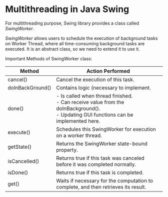 # Multithreading in Java Swing

For multithreading purpose, Swing library provides a class called _SwingWorker_. 

_SwingWorker_ allows users to schedule the execution of background tasks on Worker Thread, where all time-consuming background tasks are executed.
It is an abstract class, so we need to extend it to use it.

[//]: # (The class has 3 generic types: V, P, and R. V is the type of the value returned by doInBackground&#40;&#41; method. P is the type of the value passed to the process&#40;&#41; method. R is the type of the value returned by the get&#40;&#41; method.)

Important Methods of SwingWorker class:

| Method           | Action Performed                                                                                                                              |
|------------------|-----------------------------------------------------------------------------------------------------------------------------------------------|
| cancel()         | Cancel the execution of this task.                                                                                                            |
| doInBackGround() | Contains logic (necessary to implement.                                                                                                       |
| done()           | - Is called when thread finished. <br/> - Can receive value from the doInBackground().<br/> - Updating GUI functions can be implemented here. |
| execute()        | 	Schedules this SwingWorker for execution on a worker thread.                                                                                 |
| getState()       | 	Returns the SwingWorker state-bound property.                                                                                                |
| isCancelled()    | Returns true if this task was canceled before it was completed normally.                                                                      |
| isDone()         | Returns true if this task is completed.                                                                                                       |
| get()            | Waits if necessary for the computation to complete, and then retrieves its result.                                                            |

